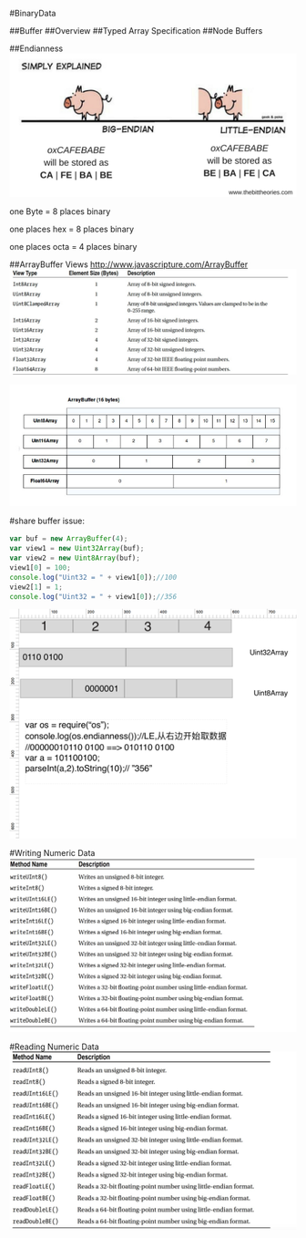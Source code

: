 #BinaryData


##Buffer
##Overview
##Typed Array Specification
##Node Buffers

##Endianness
![](endian.png)

one Byte = 8 places binary

one places hex = 8 places binary 

one places octa = 4 places binary

##ArrayBuffer Views
http://www.javascripture.com/ArrayBuffer
![](arraybufferviews.png)
 
![](bufferviews.png)

#share buffer issue:
```js
var buf = new ArrayBuffer(4);
var view1 = new Uint32Array(buf);
var view2 = new Uint8Array(buf);
view1[0] = 100;
console.log("Uint32 = " + view1[0]);//100
view2[1] = 1;
console.log("Uint32 = " + view1[0]);//356

```

![](buffershare.png)



#Writing Numeric Data
![](WritingNumericData.png)

#Reading Numeric Data
![](ReadingNumericData.png)









